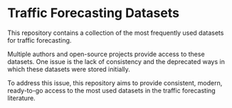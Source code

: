 # Traffic Forecasting Datasets

This repository contains a collection of the most frequently used datasets for traffic forecasting. 

Multiple authors and open-source projects provide access to these datasets. One issue is the lack of consistency and the deprecated ways in which these datasets were stored initially. 

To address this issue, this repository aims to provide consistent, modern, ready-to-go access to the most used datasets in the traffic forecasting literature.

